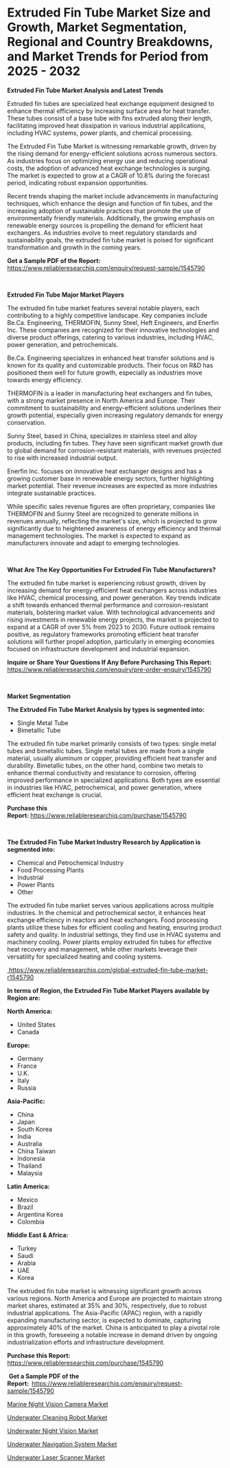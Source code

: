 <p><h1>Extruded Fin Tube Market Size and Growth, Market Segmentation, Regional and Country Breakdowns, and Market Trends for Period from 2025 -  2032</h1></p><p><strong>Extruded Fin Tube Market Analysis and Latest Trends</strong></p>
<p><p>Extruded fin tubes are specialized heat exchange equipment designed to enhance thermal efficiency by increasing surface area for heat transfer. These tubes consist of a base tube with fins extruded along their length, facilitating improved heat dissipation in various industrial applications, including HVAC systems, power plants, and chemical processing. </p><p>The Extruded Fin Tube Market is witnessing remarkable growth, driven by the rising demand for energy-efficient solutions across numerous sectors. As industries focus on optimizing energy use and reducing operational costs, the adoption of advanced heat exchange technologies is surging. The market is expected to grow at a CAGR of 10.8% during the forecast period, indicating robust expansion opportunities.</p><p>Recent trends shaping the market include advancements in manufacturing techniques, which enhance the design and function of fin tubes, and the increasing adoption of sustainable practices that promote the use of environmentally friendly materials. Additionally, the growing emphasis on renewable energy sources is propelling the demand for efficient heat exchangers. As industries evolve to meet regulatory standards and sustainability goals, the extruded fin tube market is poised for significant transformation and growth in the coming years.</p></p>
<p><strong>Get a Sample PDF of the Report:&nbsp;</strong> <a href="https://www.reliableresearchiq.com/enquiry/request-sample/1545790?utm_campaign=904&utm_medium=2&utm_source=Github&utm_content=ia&utm_term=08042025&utm_id=extruded-fin-tube">https://www.reliableresearchiq.com/enquiry/request-sample/1545790</a></p>
<p>&nbsp;</p>
<p><strong>Extruded Fin Tube Major Market Players</strong></p>
<p><p>The extruded fin tube market features several notable players, each contributing to a highly competitive landscape. Key companies include Be.Ca. Engineering, THERMOFIN, Sunny Steel, Heft Engineers, and Enerfin Inc. These companies are recognized for their innovative technologies and diverse product offerings, catering to various industries, including HVAC, power generation, and petrochemicals.</p><p>Be.Ca. Engineering specializes in enhanced heat transfer solutions and is known for its quality and customizable products. Their focus on R&D has positioned them well for future growth, especially as industries move towards energy efficiency.</p><p>THERMOFIN is a leader in manufacturing heat exchangers and fin tubes, with a strong market presence in North America and Europe. Their commitment to sustainability and energy-efficient solutions underlines their growth potential, especially given increasing regulatory demands for energy conservation.</p><p>Sunny Steel, based in China, specializes in stainless steel and alloy products, including fin tubes. They have seen significant market growth due to global demand for corrosion-resistant materials, with revenues projected to rise with increased industrial output.</p><p>Enerfin Inc. focuses on innovative heat exchanger designs and has a growing customer base in renewable energy sectors, further highlighting market potential. Their revenue increases are expected as more industries integrate sustainable practices.</p><p>While specific sales revenue figures are often proprietary, companies like THERMOFIN and Sunny Steel are recognized to generate millions in revenues annually, reflecting the market's size, which is projected to grow significantly due to heightened awareness of energy efficiency and thermal management technologies. The market is expected to expand as manufacturers innovate and adapt to emerging technologies.</p></p>
<p>&nbsp;</p>
<p><strong>What Are The Key Opportunities For Extruded Fin Tube Manufacturers?</strong></p>
<p><p>The extruded fin tube market is experiencing robust growth, driven by increasing demand for energy-efficient heat exchangers across industries like HVAC, chemical processing, and power generation. Key trends indicate a shift towards enhanced thermal performance and corrosion-resistant materials, bolstering market value. With technological advancements and rising investments in renewable energy projects, the market is projected to expand at a CAGR of over 5% from 2023 to 2030. Future outlook remains positive, as regulatory frameworks promoting efficient heat transfer solutions will further propel adoption, particularly in emerging economies focused on infrastructure development and industrial expansion.</p></p>
<p><strong>Inquire or Share Your Questions If Any Before Purchasing This Report:</strong> <a href="https://www.reliableresearchiq.com/enquiry/pre-order-enquiry/1545790?utm_campaign=904&utm_medium=2&utm_source=Github&utm_content=ia&utm_term=08042025&utm_id=extruded-fin-tube">https://www.reliableresearchiq.com/enquiry/pre-order-enquiry/1545790</a></p>
<p>&nbsp;</p>
<p><strong>Market Segmentation</strong></p>
<p><strong>The Extruded Fin Tube Market Analysis by types is segmented into:</strong></p>
<p><ul><li>Single Metal Tube</li><li>Bimetallic Tube</li></ul></p>
<p><p>The extruded fin tube market primarily consists of two types: single metal tubes and bimetallic tubes. Single metal tubes are made from a single material, usually aluminum or copper, providing efficient heat transfer and durability. Bimetallic tubes, on the other hand, combine two metals to enhance thermal conductivity and resistance to corrosion, offering improved performance in specialized applications. Both types are essential in industries like HVAC, petrochemical, and power generation, where efficient heat exchange is crucial.</p></p>
<p><strong>Purchase this Report:&nbsp;</strong><a href="https://www.reliableresearchiq.com/purchase/1545790?utm_campaign=904&utm_medium=2&utm_source=Github&utm_content=ia&utm_term=08042025&utm_id=extruded-fin-tube">https://www.reliableresearchiq.com/purchase/1545790</a></p>
<p>&nbsp;</p>
<p><strong>The Extruded Fin Tube Market Industry Research by Application is segmented into:</strong></p>
<p><ul><li>Chemical and Petrochemical Industry</li><li>Food Processing Plants</li><li>Industrial</li><li>Power Plants</li><li>Other</li></ul></p>
<p><p>The extruded fin tube market serves various applications across multiple industries. In the chemical and petrochemical sector, it enhances heat exchange efficiency in reactors and heat exchangers. Food processing plants utilize these tubes for efficient cooling and heating, ensuring product safety and quality. In industrial settings, they find use in HVAC systems and machinery cooling. Power plants employ extruded fin tubes for effective heat recovery and management, while other markets leverage their versatility for specialized heating and cooling systems.</p></p>
<p><a href="https://www.reliableresearchiq.com/global-extruded-fin-tube-market-r1545790?utm_campaign=904&utm_medium=2&utm_source=Github&utm_content=ia&utm_term=08042025&utm_id=extruded-fin-tube">&nbsp;https://www.reliableresearchiq.com/global-extruded-fin-tube-market-r1545790</a></p>
<p><strong>In terms of Region, the Extruded Fin Tube Market Players available by Region are:</strong></p>
<p>
    <p> <strong> North America: </strong>
        <ul>
            <li>United States</li>
            <li>Canada</li>
        </ul>
        </p> 
    <p> <strong> Europe: </strong>
        <ul>
            <li>Germany</li>
            <li>France</li>
            <li>U.K.</li>
            <li>Italy</li>
            <li>Russia</li>
        </ul>
        </p> 
    <p> <strong> Asia-Pacific: </strong>
        <ul>
            <li>China</li>
            <li>Japan</li>
            <li>South Korea</li>
            <li>India</li>
            <li>Australia</li>
            <li>China Taiwan</li>
            <li>Indonesia</li>
            <li>Thailand</li>
            <li>Malaysia</li>
        </ul>
        </p> 
    <p> <strong> Latin America: </strong>
        <ul>
            <li>Mexico</li>
            <li>Brazil</li>
            <li>Argentina Korea</li>
            <li>Colombia</li>
        </ul>
        </p> 
    <p> <strong> Middle East & Africa: </strong>
        <ul>
            <li>Turkey</li>
            <li>Saudi</li>
            <li>Arabia</li>
            <li>UAE</li>
            <li>Korea</li>
        </ul>
    </p>
    </p>
<p><p>The extruded fin tube market is witnessing significant growth across various regions. North America and Europe are projected to maintain strong market shares, estimated at 35% and 30%, respectively, due to robust industrial applications. The Asia-Pacific (APAC) region, with a rapidly expanding manufacturing sector, is expected to dominate, capturing approximately 40% of the market. China is anticipated to play a pivotal role in this growth, foreseeing a notable increase in demand driven by ongoing industrialization efforts and infrastructure development.</p></p>
<p><strong>Purchase this Report: </strong><a href="https://www.reliableresearchiq.com/purchase/1545790?utm_campaign=904&utm_medium=2&utm_source=Github&utm_content=ia&utm_term=08042025&utm_id=extruded-fin-tube">https://www.reliableresearchiq.com/purchase/1545790</a></p>
<p>&nbsp;<strong>Get a Sample PDF of the Report:&nbsp;&nbsp;</strong><a href="https://www.reliableresearchiq.com/enquiry/request-sample/1545790?utm_campaign=904&utm_medium=2&utm_source=Github&utm_content=ia&utm_term=08042025&utm_id=extruded-fin-tube">https://www.reliableresearchiq.com/enquiry/request-sample/1545790</a></p>
<p><strong></strong></p>
<p><p><a href="https://github.com/elvutedipela/Market-Research-Report-List-1/blob/main/marine-night-vision-camera-market.md?utm_campaign=904&utm_medium=2&utm_source=Github&utm_content=ia&utm_term=08042025&utm_id=extruded-fin-tube">Marine Night Vision Camera Market</a></p><p><a href="https://github.com/nkbaroga/Market-Research-Report-List-1/blob/main/underwater-cleaning-robot-market.md?utm_campaign=904&utm_medium=2&utm_source=Github&utm_content=ia&utm_term=08042025&utm_id=extruded-fin-tube">Underwater Cleaning Robot Market</a></p><p><a href="https://github.com/hedbomkrahe/Market-Research-Report-List-1/blob/main/underwater-night-vision-market.md?utm_campaign=904&utm_medium=2&utm_source=Github&utm_content=ia&utm_term=08042025&utm_id=extruded-fin-tube">Underwater Night Vision Market</a></p><p><a href="https://github.com/lateshab69/Market-Research-Report-List-1/blob/main/underwater-navigation-system-market.md?utm_campaign=904&utm_medium=2&utm_source=Github&utm_content=ia&utm_term=08042025&utm_id=extruded-fin-tube">Underwater Navigation System Market</a></p><p><a href="https://github.com/rosalinebhakta48/Market-Research-Report-List-1/blob/main/underwater-laser-scanner-market.md?utm_campaign=904&utm_medium=2&utm_source=Github&utm_content=ia&utm_term=08042025&utm_id=extruded-fin-tube">Underwater Laser Scanner Market</a></p></p>